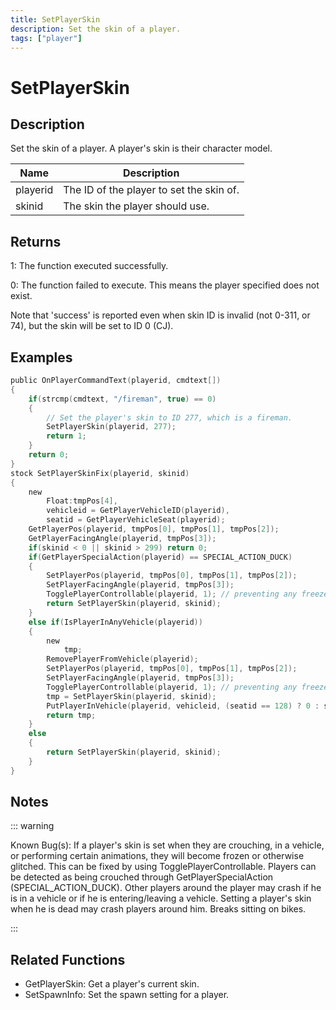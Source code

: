 ```yaml
---
title: SetPlayerSkin
description: Set the skin of a player.
tags: ["player"]
---
```


# SetPlayerSkin

## Description

Set the skin of a player. A player's skin is their character model.

| Name     | Description                              |
| -------- | ---------------------------------------- |
| playerid | The ID of the player to set the skin of. |
| skinid   | The skin the player should use.          |

## Returns

1: The function executed successfully.

0: The function failed to execute. This means the player specified does not exist.

Note that 'success' is reported even when skin ID is invalid (not 0-311, or 74), but the skin will be set to ID 0 (CJ).

## Examples

```c
public OnPlayerCommandText(playerid, cmdtext[])
{
    if(strcmp(cmdtext, "/fireman", true) == 0)
    {
        // Set the player's skin to ID 277, which is a fireman.
        SetPlayerSkin(playerid, 277);
        return 1;
    }
    return 0;
}
stock SetPlayerSkinFix(playerid, skinid)
{
	new
	    Float:tmpPos[4],
		vehicleid = GetPlayerVehicleID(playerid),
		seatid = GetPlayerVehicleSeat(playerid);
	GetPlayerPos(playerid, tmpPos[0], tmpPos[1], tmpPos[2]);
	GetPlayerFacingAngle(playerid, tmpPos[3]);
	if(skinid < 0 || skinid > 299) return 0;
	if(GetPlayerSpecialAction(playerid) == SPECIAL_ACTION_DUCK)
	{
	    SetPlayerPos(playerid, tmpPos[0], tmpPos[1], tmpPos[2]);
		SetPlayerFacingAngle(playerid, tmpPos[3]);
		TogglePlayerControllable(playerid, 1); // preventing any freeze - optional
		return SetPlayerSkin(playerid, skinid);
	}
	else if(IsPlayerInAnyVehicle(playerid))
	{
	    new
	        tmp;
	    RemovePlayerFromVehicle(playerid);
	    SetPlayerPos(playerid, tmpPos[0], tmpPos[1], tmpPos[2]);
		SetPlayerFacingAngle(playerid, tmpPos[3]);
		TogglePlayerControllable(playerid, 1); // preventing any freeze - important - because of doing animations of exiting vehicle
		tmp = SetPlayerSkin(playerid, skinid);
		PutPlayerInVehicle(playerid, vehicleid, (seatid == 128) ? 0 : seatid);
		return tmp;
	}
	else
	{
	    return SetPlayerSkin(playerid, skinid);
	}
}
```

## Notes

::: warning

Known Bug(s):
If a player's skin is set when they are crouching, in a vehicle, or performing certain animations, they will become frozen or otherwise glitched. This can be fixed by using TogglePlayerControllable. Players can be detected as being crouched through GetPlayerSpecialAction (SPECIAL_ACTION_DUCK).
Other players around the player may crash if he is in a vehicle or if he is entering/leaving a vehicle.
Setting a player's skin when he is dead may crash players around him.
Breaks sitting on bikes.

:::

## Related Functions

- GetPlayerSkin: Get a player's current skin.
- SetSpawnInfo: Set the spawn setting for a player.
